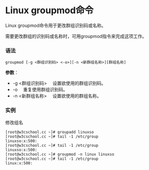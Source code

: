 
# Linux groupmod命令



Linux groupmod命令用于更改群组识别码或名称。

需要更改群组的识别码或名称时，可用groupmod指令来完成这项工作。

### 语法

```
groupmod [-g <群组识别码> <-o>][-n <新群组名称>][群组名称]
```

**参数**：

*   -g &lt;群组识别码&gt; 　设置欲使用的群组识别码。
*   -o 　重复使用群组识别码。
*   -n &lt;新群组名称&gt; 　设置欲使用的群组名称。

### 实例

修改组名

```
[root@w3cschool.cc ~]# groupadd linuxso 
[root@w3cschool.cc ~]# tail -1 /etc/group 
linuxso:x:500: 
[root@w3cschool.cc ~]# tail -1 /etc/group 
linuxso:x:500: 
[root@w3cschool.cc ~]# groupmod -n linux linuxso 
[root@w3cschool.cc ~]# tail -1 /etc/group 
linux:x:500:

```



